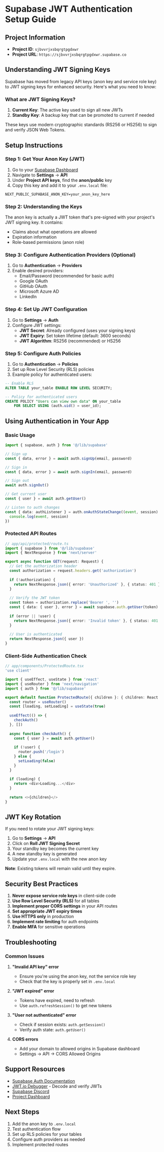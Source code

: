 # Supabase JWT Authentication Setup Guide

## Project Information
- **Project ID**: `sjbvvrjxsbqrgtpgdxwr`
- **Project URL**: `https://sjbvvrjxsbqrgtpgdxwr.supabase.co`

## Understanding JWT Signing Keys

Supabase has moved from legacy API keys (anon key and service role key) to JWT signing keys for enhanced security. Here's what you need to know:

### What are JWT Signing Keys?

1. **Current Key**: The active key used to sign all new JWTs
2. **Standby Key**: A backup key that can be promoted to current if needed

These keys use modern cryptographic standards (RS256 or HS256) to sign and verify JSON Web Tokens.

## Setup Instructions

### Step 1: Get Your Anon Key (JWT)

1. Go to your [Supabase Dashboard](https://supabase.com/dashboard/project/sjbvvrjxsbqrgtpgdxwr)
2. Navigate to **Settings** → **API**
3. Under **Project API keys**, find the **anon/public** key
4. Copy this key and add it to your `.env.local` file:

```env
NEXT_PUBLIC_SUPABASE_ANON_KEY=your_anon_key_here
```

### Step 2: Understanding the Keys

The anon key is actually a JWT token that's pre-signed with your project's JWT signing key. It contains:
- Claims about what operations are allowed
- Expiration information
- Role-based permissions (anon role)

### Step 3: Configure Authentication Providers (Optional)

1. Go to **Authentication** → **Providers**
2. Enable desired providers:
   - Email/Password (recommended for basic auth)
   - Google OAuth
   - GitHub OAuth
   - Microsoft Azure AD
   - LinkedIn

### Step 4: Set Up JWT Configuration

1. Go to **Settings** → **Auth**
2. Configure JWT settings:
   - **JWT Secret**: Already configured (uses your signing keys)
   - **JWT Expiry**: Set token lifetime (default: 3600 seconds)
   - **JWT Algorithm**: RS256 (recommended) or HS256

### Step 5: Configure Auth Policies

1. Go to **Authentication** → **Policies**
2. Set up Row Level Security (RLS) policies
3. Example policy for authenticated users:

```sql
-- Enable RLS
ALTER TABLE your_table ENABLE ROW LEVEL SECURITY;

-- Policy for authenticated users
CREATE POLICY "Users can view own data" ON your_table
    FOR SELECT USING (auth.uid() = user_id);
```

## Using Authentication in Your App

### Basic Usage

```typescript
import { supabase, auth } from '@/lib/supabase'

// Sign up
const { data, error } = await auth.signUp(email, password)

// Sign in
const { data, error } = await auth.signIn(email, password)

// Sign out
await auth.signOut()

// Get current user
const { user } = await auth.getUser()

// Listen to auth changes
const { data: authListener } = auth.onAuthStateChange((event, session) => {
  console.log(event, session)
})
```

### Protected API Routes

```typescript
// app/api/protected/route.ts
import { supabase } from '@/lib/supabase'
import { NextResponse } from 'next/server'

export async function GET(request: Request) {
  // Get the authorization header
  const authorization = request.headers.get('authorization')
  
  if (!authorization) {
    return NextResponse.json({ error: 'Unauthorized' }, { status: 401 })
  }
  
  // Verify the JWT token
  const token = authorization.replace('Bearer ', '')
  const { data: { user }, error } = await supabase.auth.getUser(token)
  
  if (error || !user) {
    return NextResponse.json({ error: 'Invalid token' }, { status: 401 })
  }
  
  // User is authenticated
  return NextResponse.json({ user })
}
```

### Client-Side Authentication Check

```typescript
// app/components/ProtectedRoute.tsx
'use client'

import { useEffect, useState } from 'react'
import { useRouter } from 'next/navigation'
import { auth } from '@/lib/supabase'

export default function ProtectedRoute({ children }: { children: React.ReactNode }) {
  const router = useRouter()
  const [loading, setLoading] = useState(true)
  
  useEffect(() => {
    checkAuth()
  }, [])
  
  async function checkAuth() {
    const { user } = await auth.getUser()
    
    if (!user) {
      router.push('/login')
    } else {
      setLoading(false)
    }
  }
  
  if (loading) {
    return <div>Loading...</div>
  }
  
  return <>{children}</>
}
```

## JWT Key Rotation

If you need to rotate your JWT signing keys:

1. Go to **Settings** → **API**
2. Click on **Roll JWT Signing Secret**
3. Your standby key becomes the current key
4. A new standby key is generated
5. Update your `.env.local` with the new anon key

**Note**: Existing tokens will remain valid until they expire.

## Security Best Practices

1. **Never expose service role keys** in client-side code
2. **Use Row Level Security (RLS)** for all tables
3. **Implement proper CORS settings** in your API routes
4. **Set appropriate JWT expiry times**
5. **Use HTTPS only** in production
6. **Implement rate limiting** for auth endpoints
7. **Enable MFA** for sensitive operations

## Troubleshooting

### Common Issues

1. **"Invalid API key" error**
   - Ensure you're using the anon key, not the service role key
   - Check that the key is properly set in `.env.local`

2. **"JWT expired" error**
   - Tokens have expired, need to refresh
   - Use `auth.refreshSession()` to get new tokens

3. **"User not authenticated" error**
   - Check if session exists: `auth.getSession()`
   - Verify auth state: `auth.getUser()`

4. **CORS errors**
   - Add your domain to allowed origins in Supabase dashboard
   - Settings → API → CORS Allowed Origins

## Support Resources

- [Supabase Auth Documentation](https://supabase.com/docs/guides/auth)
- [JWT.io Debugger](https://jwt.io/) - Decode and verify JWTs
- [Supabase Discord](https://discord.supabase.com/)
- [Project Dashboard](https://supabase.com/dashboard/project/sjbvvrjxsbqrgtpgdxwr)

## Next Steps

1. Add the anon key to `.env.local`
2. Test authentication flow
3. Set up RLS policies for your tables
4. Configure auth providers as needed
5. Implement protected routes